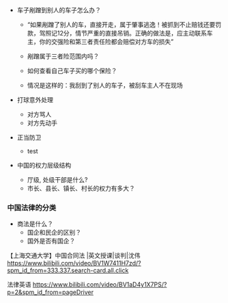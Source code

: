 - 车子剐蹭到别人的车子怎么办？
    - “如果剐蹭了别人的车，直接开走，属于肇事逃逸！被抓到不止赔钱还要罚款，驾照记12分，情节严重的直接吊销。正确的做法是，应主动联系车主，你的交强险和第三者责任险都会赔偿对方车的损失”
    - 剐蹭属于三者险范围内吗？
    - 如何查看自己车子买的哪个保险？

    - 情况是这样的：我刮到了别人的车子，被刮车主人不在现场

- 打球意外处理
    - 对方骂人
    - 对方先动手


- 正当防卫
    - test

- 中国的权力层级结构
    - 厅级, 处级干部是什么?
    - 市长、县长、镇长、村长的权力有多大？

### 中国法律的分类
- 商法是什么？
    - 国企和民企的区别？
    - 国外是否有国企？


【上海交通大学】中国合同法 |英文授课|谈判|沈伟
https://www.bilibili.com/video/BV1W7411H7zd/?spm_id_from=333.337.search-card.all.click

法律英语
https://www.bilibili.com/video/BV1aD4y1X7PS/?p=2&spm_id_from=pageDriver

